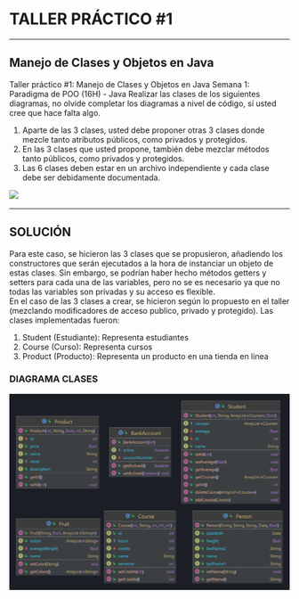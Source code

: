<h1>TALLER PRÁCTICO #1 </h1>
<hr> 
<h2>Manejo de Clases y Objetos en Java</h2>


<p>
    Taller práctico #1: Manejo de Clases y Objetos en Java
    Semana 1: Paradigma de POO (16H) - Java
    Realizar las clases de los siguientes diagramas, no olvide completar los diagramas a nivel de código, sí usted cree que hace falta algo.
    <ol>
        <li>
            Aparte de las 3 clases, usted debe proponer otras 3 clases donde mezcle tanto atributos públicos, como privados y protegidos.
        </li>
        <li>
            En las 3 clases que usted propone, también debe mezclar métodos tanto públicos, como privados y protegidos.
        </li>
        <li>
            Las 6 clases deben estar en un archivo independiente y cada clase debe ser debidamente documentada.
        </li>
    </ol> </p>

<img src="https://cdn.talentlms.com/sofkauniversity/1643769159_Cantera%20Nivel%202%20-%20Taller%201.drawio.png?Policy=eyJTdGF0ZW1lbnQiOlt7IlJlc291cmNlIjoiaHR0cHM6XC9cL2Nkbi50YWxlbnRsbXMuY29tXC9zb2ZrYXVuaXZlcnNpdHlcLzE2NDM3NjkxNTlfQ2FudGVyYSUyME5pdmVsJTIwMiUyMC0lMjBUYWxsZXIlMjAxLmRyYXdpby5wbmciLCJDb25kaXRpb24iOnsiRGF0ZUxlc3NUaGFuIjp7IkFXUzpFcG9jaFRpbWUiOjE2NTg3MDcyMDB9fX1dfQ__&Signature=lq5WqtDcikD%2F7t2gSg0QgbRFKzYrMoHpX8xhsxfnxtO2pae1MPx5Pyl-6HgY1a4zZ9aAi9Z7gCT6pAiCQlJ6Bb78pHQTlgeXSlXzBkQOhFk7RcWEiAHvgPMfm-Dprf7xwQUuZk9uODgiS50%2F-Kvu6LNFJlZZRh1qm%2F8ZMKDKi-JTBVkZ1TUMMptoFGYAOhi3tzpvlb-3LbxmHHWeePNxADTMGWShhsf4vc69ynOsjR%2FxfpnPBqab7-ZJbq7oiNvRuhS%2Fx1odtk09rNgwh6A7DVIRBPzjrttb9EtozNOWh2a5gUagZbqkOhnF09oOd4-slaAafSmfneDM9EkMIyY%2FBQ__&Key-Pair-Id=APKAJDCWVQTW4P3KI3XA">

<hr>
<h2>SOLUCIÓN</h2>
<p>
    Para este caso, se hicieron las 3 clases que se propusieron, añadiendo los constructores que serán ejecutados a la hora de instanciar
    un objeto de estas clases. Sin embargo, se podrían haber hecho métodos getters y setters para cada una de las variables, pero no se es necesario ya que no todas
    las variables son privadas y su acceso es flexible.
    <br>    
    En el caso de las 3 clases a crear, se hicieron según lo propuesto en el taller (mezclando modificadores de acceso publico, privado y protegido). Las clases implementadas fueron:
    <ol>
        <li>Student (Estudiante): Representa estudiantes</li>
        <li>Course (Curso): Representa cursos</li>
        <li>Product (Producto): Representa un producto en una tienda en linea</li>
    </ol>
    <h3>DIAGRAMA CLASES </h3>
</p>
<img src="img/UML.png">
    